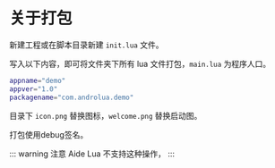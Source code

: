 # 关于打包

新建工程或在脚本目录新建 `init.lua` 文件。

写入以下内容，即可将文件夹下所有 lua 文件打包，`main.lua` 为程序人口。

``` lua
appname="demo"
appver="1.0"
packagename="com.androlua.demo"
```

目录下 `icon.png` 替换图标，`welcome.png` 替换启动图。

打包使用debug签名。

::: warning 注意
Aide Lua 不支持这种操作，
:::